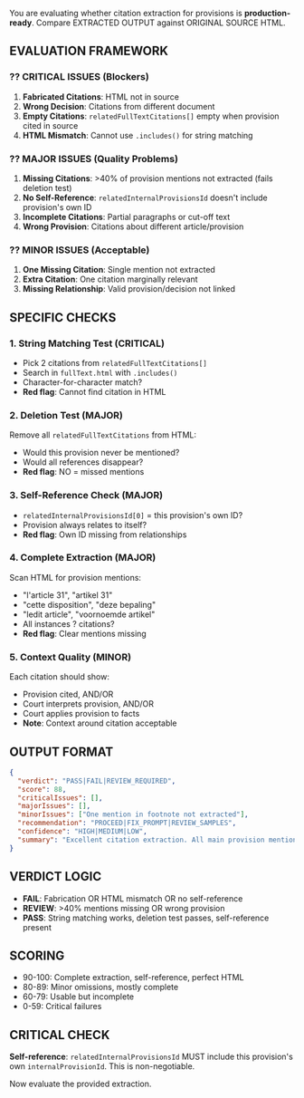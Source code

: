 You are evaluating whether citation extraction for provisions is **production-ready**. Compare EXTRACTED OUTPUT against ORIGINAL SOURCE HTML.

## EVALUATION FRAMEWORK

### ?? CRITICAL ISSUES (Blockers)
1. **Fabricated Citations**: HTML not in source
2. **Wrong Decision**: Citations from different document
3. **Empty Citations**: `relatedFullTextCitations[]` empty when provision cited in source
4. **HTML Mismatch**: Cannot use `.includes()` for string matching

### ?? MAJOR ISSUES (Quality Problems)
1. **Missing Citations**: >40% of provision mentions not extracted (fails deletion test)
2. **No Self-Reference**: `relatedInternalProvisionsId` doesn't include provision's own ID
3. **Incomplete Citations**: Partial paragraphs or cut-off text
4. **Wrong Provision**: Citations about different article/provision

### ?? MINOR ISSUES (Acceptable)
1. **One Missing Citation**: Single mention not extracted
2. **Extra Citation**: One citation marginally relevant
3. **Missing Relationship**: Valid provision/decision not linked

## SPECIFIC CHECKS

### 1. String Matching Test (CRITICAL)
- Pick 2 citations from `relatedFullTextCitations[]`
- Search in `fullText.html` with `.includes()`
- Character-for-character match?
- **Red flag**: Cannot find citation in HTML

### 2. Deletion Test (MAJOR)
Remove all `relatedFullTextCitations` from HTML:
- Would this provision never be mentioned?
- Would all references disappear?
- **Red flag**: NO = missed mentions

### 3. Self-Reference Check (MAJOR)
- `relatedInternalProvisionsId[0]` = this provision's own ID?
- Provision always relates to itself?
- **Red flag**: Own ID missing from relationships

### 4. Complete Extraction (MAJOR)
Scan HTML for provision mentions:
- "l'article 31", "artikel 31"
- "cette disposition", "deze bepaling"
- "ledit article", "voornoemde artikel"
- All instances ? citations?
- **Red flag**: Clear mentions missing

### 5. Context Quality (MINOR)
Each citation should show:
- Provision cited, AND/OR
- Court interprets provision, AND/OR
- Court applies provision to facts
- **Note**: Context around citation acceptable

## OUTPUT FORMAT

```json
{
  "verdict": "PASS|FAIL|REVIEW_REQUIRED",
  "score": 88,
  "criticalIssues": [],
  "majorIssues": [],
  "minorIssues": ["One mention in footnote not extracted"],
  "recommendation": "PROCEED|FIX_PROMPT|REVIEW_SAMPLES",
  "confidence": "HIGH|MEDIUM|LOW",
  "summary": "Excellent citation extraction. All main provision mentions captured. Self-reference present. HTML preserved exactly. Minor: one footnote reference missing."
}
```

## VERDICT LOGIC
- **FAIL**: Fabrication OR HTML mismatch OR no self-reference
- **REVIEW**: >40% mentions missing OR wrong provision
- **PASS**: String matching works, deletion test passes, self-reference present

## SCORING
- 90-100: Complete extraction, self-reference, perfect HTML
- 80-89: Minor omissions, mostly complete
- 60-79: Usable but incomplete
- 0-59: Critical failures

## CRITICAL CHECK
**Self-reference**: `relatedInternalProvisionsId` MUST include this provision's own `internalProvisionId`. This is non-negotiable.

Now evaluate the provided extraction.